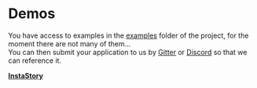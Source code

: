 # Demos
You have access to examples in the [examples](https://github.com/RaccoonCH/Rakkit/tree/master/examples/) folder of the project, for the moment there are not many of them...  
You can then submit your application to us by [Gitter](https://gitter.im/_rakkit_/community) or [Discord](https://discord.gg/McygUJb) so that we can reference it.  

**[InstaStory](https://github.com/OwenCalvin/InstaStory)**
